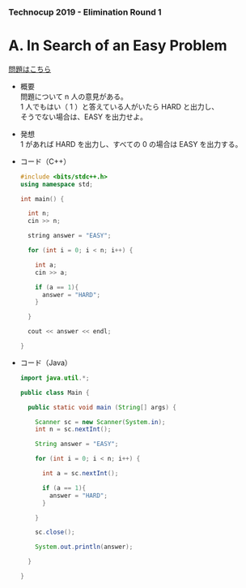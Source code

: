 ### Technocup 2019 - Elimination Round 1

# A. In Search of an Easy Problem

  [問題はこちら](https://codeforces.com/contest/1030/problem/A)
  
- 概要<br>
  問題について n 人の意見がある。<br>
  1 人でもはい（ 1 ）と答えている人がいたら HARD と出力し、<br>
  そうでない場合は、EASY を出力せよ。
  
- 発想<br>
  1 があれば HARD を出力し、すべての 0 の場合は EASY を出力する。
  
  
- コード（C++）

  ```cpp
  #include <bits/stdc++.h>
  using namespace std;

  int main() {

    int n;
    cin >> n;

    string answer = "EASY";

    for (int i = 0; i < n; i++) {

      int a;
      cin >> a;

      if (a == 1){
        answer = "HARD";
      }

    }

    cout << answer << endl;

  }
  ```
  
- コード（Java）

  ```java
  import java.util.*;

  public class Main {

    public static void main (String[] args) {

      Scanner sc = new Scanner(System.in);
      int n = sc.nextInt();

      String answer = "EASY";

      for (int i = 0; i < n; i++) {

        int a = sc.nextInt();

        if (a == 1){
          answer = "HARD";
        }

      }

      sc.close();

      System.out.println(answer);

    }

  }
  ```
    